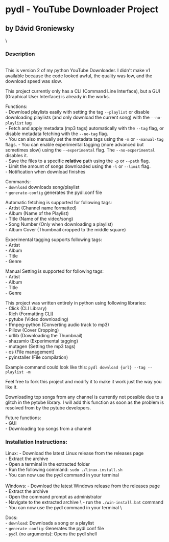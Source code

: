# pydl - YouTube Downloader Project
## by Dávid Groniewsky
\
### Description
\
This is version 2 of my python YouTube Downloader. I didn't make v1 available because the code looked awful, the quality was low, and the download speed was slow.

This project currently only has a CLI (Command Line Interface), but a GUI (Graphical User Interface) is already in the works.

Functions: \
    - Download playlists easily with setting the tag `--playlist` or disable downloading playlists (and only download the current song) with the `--no-playlist` tag \
    - Fetch and apply metadata (mp3 tags) automatically with the `--tag` flag, or disable metadata fetching with the `--no-tag` flag. \
    - You can also manually set the metadata tags using the `-m` or `--manual-tag` flags.
    - You can enable experimental tagging (more advanced but sometimes slow) using the `--experimental` flag. The `--no-experimental` disables it. \
    - Save the files to a specific **relative** path using the `-p` or `--path` flag. \
    - Limit the amount of songs downloaded using the `-l` or `--limit` flag. \
    - Notification when download finishes

Commands: \
    - `download` downloads song/playlist \
    - `generate-config` generates the pydl.conf file

Automatic fetching is supported for following tags: \
    - Artist (Channel name formatted) \
    - Album (Name of the Playlist) \
    - Title (Name of the video/song) \
    - Song Number (Only when downloading a playlist) \
    - Album Cover (Thumbnail cropped to the middle square)

Experimental tagging supports following tags: \
    - Artist \
    - Album \
    - Title \
    - Genre

Manual Setting is supported for following tags: \
    - Artist \
    - Album \
    - Title \
    - Genre

This project was written entirely in python using following libraries: \
    - Click (CLI Library) \
    - Rich (Formatting CLI) \
    - pytube (Video downloading) \
    - ffmpeg-python (Converting audio track to mp3) \
    - Pillow (Cover Cropping) \
    - urllib (Downloading the Thumbnail) \
    - shazamio (Experimental tagging) \
    - mutagen (Setting the mp3 tags) \
    - os (File management) \
    - pyinstaller (File compilation)


Example command could look like this: `pydl download {url} --tag --playlist -m`

Feel free to fork this project and modify it to make it work just the way you like it.

Downloading top songs from any channel is currently not possible due to a glitch in the pytube library. I will add this function as soon as the problem is resolved from by the pytube developers.

Future functions: \
    - GUI \
    - Downloading top songs from a channel


### Installation Instructions:

Linux:
    - Download the latest Linux release from the releases page \
    - Extract the archive \
    - Open a terminal in the extracted folder \
    - Run the following command: `sudo ./linux-install.sh` \
    - You can now use the pydl command in your terminal \
\
Windows:
    - Download the latest Windows release from the releases page \
    - Extract the archive \
    - Open the command prompt as administrator \
    - Navigate to the extracted archive \ 
    - run the `./win-install.bat` command \
    - You can now use the pydl command in your terminal \

 Docs: \
    - `download`: Downloads a song or a playlist \
    - `generate-config`: Generates the pydl.conf file \
    - `pydl` (no arguments): Opens the pydl shell


